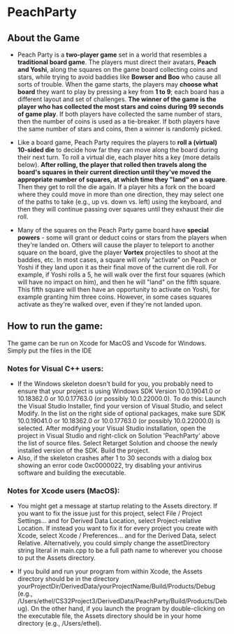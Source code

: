 # PeachParty

## About the Game
- Peach Party is a **two-player game** set in a world that resembles a **traditional board game**. The players must direct their avatars, **Peach and Yoshi**, along the squares on the game board collecting coins and stars, while trying to avoid baddies like **Bowser and Boo** who cause all sorts of trouble. When the game starts, the players may **choose what board** they want to play by pressing a key from **1 to 9**; each board has a different layout and set of challenges. **The winner of the game is the player who has collected the most stars and coins during 99 seconds of game play**. If both players have collected the same number of stars, then the number of coins is used as a tie-breaker. If both players have the same number of stars and coins, then a winner is randomly picked.

- Like a board game, Peach Party requires the players to **roll a (virtual) 10-sided die** to decide how far they can move along the board during their next turn. To roll a virtual die, each player hits a key (more details below). **After rolling, the player that rolled then travels along the board's squares in their current direction until they've moved the appropriate number of squares, at which time they "land" on a square**. Then they get to roll the die again. If a player hits a fork on the board where they could move in more than one direction, they may select one of the paths to take (e.g., up vs. down vs. left) using the keyboard, and then they will continue passing over squares until they exhaust their die roll.

- Many of the squares on the Peach Party game board have **special powers** - some will grant or deduct coins or stars from the players when they're landed on. Others will cause the player to teleport to another square on the board, give the player **Vortex** projectiles to shoot at the baddies, etc. In most cases, a square will only "activate" on Peach or Yoshi if they land upon it as their final move of the current die roll. For example, if Yoshi rolls a 5, he will walk over the first four squares (which will have no impact on him), and then he will "land" on the fifth square. This fifth square will then have an opportunity to activate on Yoshi, for example granting him three coins. However, in some cases squares activate as they're walked over, even if they're not landed upon.

## How to run the game:
The game can be run on Xcode for MacOS and Vscode for Windows. Simply put the files in the IDE

### Notes for Visual C++ users:

- If the Windows skeleton doesn't build for you, you probably need to ensure that your project is using Windows SDK Version 10.0.19041.0 or 10.18362.0 or 10.0.17763.0 (or possibly 10.0.22000.0). To do this:
Launch the Visual Studio Installer, find your version of Visual Studio, and select Modify. In the list on the right side of optional packages, make sure SDK 10.0.19041.0 or 10.18362.0 or 10.0.17763.0 (or possibly 10.0.22000.0) is selected.
After modifying your Visual Studio installation, open the project in Visual Studio and right-click on Solution 'PeachParty' above the list of source files. Select Retarget Solution and choose the newly installed version of the SDK.
Build the project.
- Also, if the skeleton crashes after 1 to 30 seconds with a dialog box showing an error code 0xc0000022, try disabling your antivirus software and building the executable.

### Notes for Xcode users (MacOS):

- You might get a message at startup relating to the Assets directory. If you want to fix the issue just for this project, select File / Project Settings... and for Derived Data Location, select Project-relative Location. If instead you want to fix it for every project you create with Xcode, select Xcode / Preferences... and for the Derived Data, select Relative. Alternatively, you could simply change the assetDirectory string literal in main.cpp to be a full path name to wherever you choose to put the Assets directory.

- If you build and run your program from within Xcode, the Assets directory should be in
the directory yourProjectDir/DerivedData/yourProjectName/Build/Products/Debug (e.g.,
/Users/ethel/CS32Project3/DerivedData/PeachParty/Build/Products/Debug). On the
other hand, if you launch the program by double-clicking on the executable file, the
Assets directory should be in your home directory (e.g., /Users/ethel).

